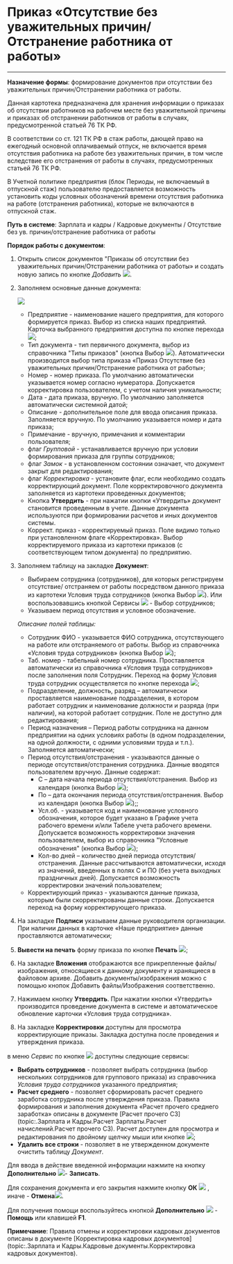 ﻿# Приказ «Отсутствие без уважительных причин/Отстранение работника от работы»
_ _ _ _ _ _ _ _

**Назначение формы**: формирование документов при отсутствии без уважительных причин/Отстранении работника от работы.

Данная картотека предназначена для хранения информации о приказах об отсутствии работников на рабочем месте без уважительной причины и приказах об отстранении работников от работы в случаях, предусмотренной статьей 76 ТК РФ. 

В соответствии со ст. 121 ТК РФ в стаж работы, дающей право на ежегодный основной оплачиваемый отпуск, не включается время отсутствия работника на работе без уважительных причин, в том числе вследствие его отстранения от работы в случаях, предусмотренных статьей 76 ТК РФ.

В Учетной политике предприятия (блок Периоды, не включаемый в отпускной стаж) пользователю предоставляется возможность установить коды условных обозначений времени отсутствия работника на работе (отстранения работника), которые не включаются в отпускной стаж.


**Путь в системе**: Зарплата и кадры / Кадровые документы / Отсутствие без ув. причин/отстранение работника от работы

**Порядок работы с документом**:

1. Открыть список документов "Приказы об отсутствии без уважительных причин/Отстранении работника от работы» и создать новую запись по кнопке *Добавить* ![](topic:Com.AddFiles.Btn_Add.png).

2. Заполняем основные данные документа:

    ![](topic:.AddFiles.Screenshot_11996.jpg)

    * Предприятие - наименование нашего предприятия, для которого формируется приказ. Выбор из списка наших предприятий. Карточка выбранного предприятия доступна по кнопке перехода ![](topic:Com.AddFiles.Btn_go.png);
    * Тип документа - тип первичного документа, выбор из справочника "Типы приказов" (кнопка Выбор ![](topic:Com.AddFiles.Buttons.Btn_select.png)). Автоматически производится выбор типа приказа «Приказ Отсутствие без уважительных причин/Отстранение работника от работы»;
    * Номер - номер приказа. По умолчанию автоматически указывается номер согласно нумератора. Допускается корректировка пользователем, с учетом наличия уникальности;
    * Дата - дата приказа, вручную. По умолчанию заполняется автоматически системной датой;
    * Описание - дополнительное поле для ввода описания приказа. Заполняется вручную. По умолчанию указывается номер и дата приказа;
    * Примечание - вручную, примечания и комментарии пользователя;
    * флаг *Групповой* - устанавливается вручную при условии формирования приказа для группы сотрудников;
    * флаг *Замок* - в установленном состоянии означает, что документ закрыт для редактирования;
    * флаг *Корректировка* - установите флаг, если необходимо создать корректирующий документ. Поле корректировочного документа заполняется из картотеки проведенных документов;
    * Кнопка **Утвердить**  - при нажатии кнопки «Утвердить» документ становится проведенным в учете. Данные документа используются при формировании расчетов и иных документов системы.
    * Коррект. приказ - корректируемый приказ. Поле видимо только при установленном флаге «Корректировка». Выбор корректируемого приказа из картотеки приказов (с соответствующем типом документа) по предприятию.

3. Заполняем таблицу на закладке **Документ**:

    * Выбираем сотрудника (сотрудников), для которых регистрируем отсутствие/ отстраняем от работы посредством данного приказа  из картотеки  Условия труда сотрудников (кнопка Выбор ![](topic:Com.AddFiles.Buttons.Btn_select.png)). Или воспользовавшись кнопкой Сервисы ![](topic:Com.AddFiles.Btn_Services.png) - Выбор сотрудников;
    * Указываем период отсутствия и условное обозначение.

    *Описание полей таблицы:*

    * Сотрудник ФИО - указывается ФИО сотрудника, отсутствующего на работе или отстраняемого от работы. Выбор из справочника «Условия труда сотрудников» (кнопка Выбор ![](topic:Com.AddFiles.Btn_select.png));
    * Таб. номер - табельный номер сотрудника. Проставляется автоматически из справочника «Условия труда сотрудников» после заполнения поля Сотрудник. Переход на форму Условия труда сотрудник осуществляется по кнопке перехода ![](topic:Com.AddFiles.Buttons.Btn_go.png);
    * Подразделение, должность, разряд – автоматически проставляется наименование подразделения, в котором работает сотрудник и наименование должности и разряда (при наличии), на которой работает сотрудник. Поле не доступно для редактирования;
    * Период назначения – Период работы сотрудника на данном предприятии на одних условиях работы (в одном подразделении, на одной должности, с одними условиями труда и т.п.). Заполняется автоматически;
    * Период отсутствия/отстранения - указываются данные о периоде отсутствия/отстранения сотрудника. Данные вводятся пользователем вручную. Данные содержат:
        * С – дата начала периода отсутствия/отстранения. Выбор из календаря (кнопка Выбор ![](topic:Com.AddFiles.Buttons.Btn_select.png));
        * По – дата окончания периода отсутствия/отстранения. Выбор из календаря (кнопка Выбор ![](topic:Com.AddFiles.Buttons.Btn_select.png));;
        * Усл.об. - указывается код и наименование условного обозначения, которое будет указано в Графике учета рабочего времени и/или Табеле учета рабочего времени. Допускается возможность корректировки значения пользователем, выбор из справочника "Условные обозначения" (кнопка Выбор ![](topic:Com.AddFiles.Buttons.Btn_select.png));
        * Кол-во дней – количество дней периода отсутствия/отстранения. Данные рассчитываются автоматически, исходя из значений, введенных в полях С и ПО (без учета выходных праздничных дней). Допускается возможность корректировки значений пользователем;
    * Корректирующий приказ - указываются данные приказа, которым были скорректированы данные строки. Допускается переход на форму корректирующего приказа.

4. На закладке **Подписи** указываем данные руководителя организации. При наличии данных в карточке «Наше предприятие» данные проставляются автоматически;

5. **Вывести на печать** форму приказа по кнопке **Печать** ![](topic:Com.AddFiles.Btn_Graf.png);

6. На закладке **Вложения** отображаются все прикрепленные файлы/изображения, относящиеся к данному документу и хранящиеся в файловом архиве. Добавить документы/изображения можно с помощью кнопок Добавить файлы/Изображения соответственно.

7. Нажимаем кнопку **Утвердить**. При нажатии кнопки «Утвердить» производится проведение документа в системе и автоматическое обновление карточки «Условия труда сотрудника».

8. На закладке **Корректировки** доступны для просмотра корректирующие приказы. Закладка доступна после проведения и утверждения приказа.

в меню *Сервис* по кнопке ![](topic:Com.AddFiles.Buttons.Btn_Services.png) доступны следующие сервисы:
- **Выбрать сотрудников** - позволяет выбрать сотрудника (выбор нескольких сотрудников для группового приказа) из справочника *Условия труда сотрудников* указанного предприятия;
- **Расчет среднего** - позволяет сформировать расчет среднего заработка сотрудника после утверждения приказа. Правила формирования и заполнения документа «Расчет прочего среднего заработка» описаны в документе [Расчет прочего СЗ](topic:.Зарплата и Кадры.Расчет Зарплаты.Расчет начислений.Расчет прочего СЗ).
Расчет доступен для просмотра и редактирования по двойному щелчку мыши или кнопке ![](topic:Com.AddFiles.Btn_Edit.png);
- **Удалить все строки** - позволяет в не утвержденном документе очистить таблицу *Документ*.

Для ввода в действие введенной информации нажмите на кнопку **Дополнительно** ![](topic:Com.AddFiles.Buttons.Btn_OK.png)- **Записать**.

Для сохранения документа и его закрытия нажмите кнопку **ОК** ![](topic:Com.AddFiles.Buttons.Btn_Post.png) , иначе  -  **Отмена**![](topic:Com.AddFiles.Buttons.BtnCloseCancel.png).

Для получения помощи воспользуйтесь кнопкой **Дополнительно** ![](topic:Com.AddFiles.Buttons.Btn_OK.png) - **Помощь** или клавишей **F1**.

**Примечание**: Правила отмены и корректировки кадровых документов описаны в документе [Корректировка кадровых документов](topic:.Зарплата и Кадры.Кадровые документы.Корректировка кадровых документов).


